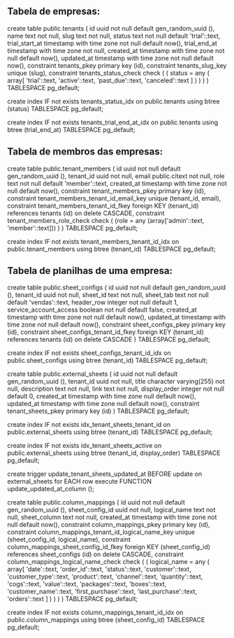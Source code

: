 ## Tabela de empresas:
create table public.tenants (
  id uuid not null default gen_random_uuid (),
  name text not null,
  slug text not null,
  status text not null default 'trial'::text,
  trial_start_at timestamp with time zone not null default now(),
  trial_end_at timestamp with time zone not null,
  created_at timestamp with time zone not null default now(),
  updated_at timestamp with time zone not null default now(),
  constraint tenants_pkey primary key (id),
  constraint tenants_slug_key unique (slug),
  constraint tenants_status_check check (
    (
      status = any (
        array[
          'trial'::text,
          'active'::text,
          'past_due'::text,
          'canceled'::text
        ]
      )
    )
  )
) TABLESPACE pg_default;

create index IF not exists tenants_status_idx on public.tenants using btree (status) TABLESPACE pg_default;

create index IF not exists tenants_trial_end_at_idx on public.tenants using btree (trial_end_at) TABLESPACE pg_default;

## Tabela de membros das empresas:
create table public.tenant_members (
  id uuid not null default gen_random_uuid (),
  tenant_id uuid not null,
  email public.citext not null,
  role text not null default 'member'::text,
  created_at timestamp with time zone not null default now(),
  constraint tenant_members_pkey primary key (id),
  constraint tenant_members_tenant_id_email_key unique (tenant_id, email),
  constraint tenant_members_tenant_id_fkey foreign KEY (tenant_id) references tenants (id) on delete CASCADE,
  constraint tenant_members_role_check check (
    (role = any (array['admin'::text, 'member'::text]))
  )
) TABLESPACE pg_default;

create index IF not exists tenant_members_tenant_id_idx on public.tenant_members using btree (tenant_id) TABLESPACE pg_default;

## Tabela de planilhas de uma empresa:
create table public.sheet_configs (
  id uuid not null default gen_random_uuid (),
  tenant_id uuid not null,
  sheet_id text not null,
  sheet_tab text not null default 'vendas'::text,
  header_row integer not null default 1,
  service_account_access boolean not null default false,
  created_at timestamp with time zone not null default now(),
  updated_at timestamp with time zone not null default now(),
  constraint sheet_configs_pkey primary key (id),
  constraint sheet_configs_tenant_id_fkey foreign KEY (tenant_id) references tenants (id) on delete CASCADE
) TABLESPACE pg_default;

create index IF not exists sheet_configs_tenant_id_idx on public.sheet_configs using btree (tenant_id) TABLESPACE pg_default;

create table public.external_sheets (
  id uuid not null default gen_random_uuid (),
  tenant_id uuid not null,
  title character varying(255) not null,
  description text not null,
  link text not null,
  display_order integer not null default 0,
  created_at timestamp with time zone null default now(),
  updated_at timestamp with time zone null default now(),
  constraint tenant_sheets_pkey primary key (id)
) TABLESPACE pg_default;

create index IF not exists idx_tenant_sheets_tenant_id on public.external_sheets using btree (tenant_id) TABLESPACE pg_default;

create index IF not exists idx_tenant_sheets_active on public.external_sheets using btree (tenant_id, display_order) TABLESPACE pg_default;

create trigger update_tenant_sheets_updated_at BEFORE
update on external_sheets for EACH row
execute FUNCTION update_updated_at_column ();

create table public.column_mappings (
  id uuid not null default gen_random_uuid (),
  sheet_config_id uuid not null,
  logical_name text not null,
  sheet_column text not null,
  created_at timestamp with time zone not null default now(),
  constraint column_mappings_pkey primary key (id),
  constraint column_mappings_tenant_id_logical_name_key unique (sheet_config_id, logical_name),
  constraint column_mappings_sheet_config_id_fkey foreign KEY (sheet_config_id) references sheet_configs (id) on delete CASCADE,
  constraint column_mappings_logical_name_check check (
    (
      logical_name = any (
        array[
          'date'::text,
          'order_id'::text,
          'status'::text,
          'customer'::text,
          'customer_type'::text,
          'product'::text,
          'channel'::text,
          'quantity'::text,
          'cogs'::text,
          'value'::text,
          'packages'::text,
          'boxes'::text,
          'customer_name'::text,
          'first_purchase'::text,
          'last_purchase'::text,
          'orders'::text
        ]
      )
    )
  )
) TABLESPACE pg_default;

create index IF not exists column_mappings_tenant_id_idx on public.column_mappings using btree (sheet_config_id) TABLESPACE pg_default;